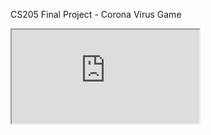 CS205 Final Project - Corona Virus Game
<iframe src="https://editor.p5js.org/nikasblack/embed/yPz_0grzF"></iframe>
